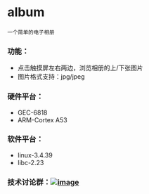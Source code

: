 # album
`一个简单的电子相册`

### 功能：
* 点击触摸屏左右两边，浏览相册的上/下张图片
* 图片格式支持：jpg/jpeg


### 硬件平台：
* GEC-6818
* ARM-Cortex A53

### 软件平台：
* linux-3.4.39
* libc-2.23

### 技术讨论群：<a href="//shang.qq.com/wpa/qunwpa?idkey=bc2c3338276a40ac72131230ad041a00c60a2fe45172ab6b9a93fea44cf0e6fa">![image](https://github.com/vincent040/lab/blob/master/res/QQ_qun.png?raw=true)
